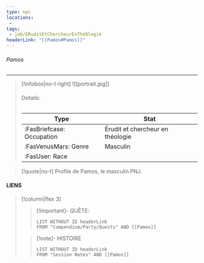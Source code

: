 ```yaml
---
type: npc
locations:
 - 
tags:
 - job/ÉRuditEtChercheurEnThéOlogie
headerLink: "[[Pamos#Pamos]]"
---
```

###### Pamos
<span class="sub2"> </span>
___

> [!infobox|no-t right]
> ![[portrait.jpg]]
> ###### Details:
> | Type | Stat |
> | ---- | ---- |
> | :FasBriefcase: Occupation |  Érudit et chercheur en théologie |
> | :FasVenusMars: Genre | Masculin |
> | :FasUser: Race |  |
<span class="clearfix"></span>

> [!quote|no-t]
>Profile de Pamos, le masculin PNJ.
#### LIENS
> [!column|flex 3]
>> [!important]- QUÊTE:
>>```dataview
>>LIST WITHOUT ID headerLink
>>FROM "Compendium/Party/Quests" AND [[Pamos]]
>
>>[!note]- HISTOIRE
>>```dataview
>>LIST WITHOUT ID headerLink
>>FROM "Session Notes" AND [[Pamos]]
